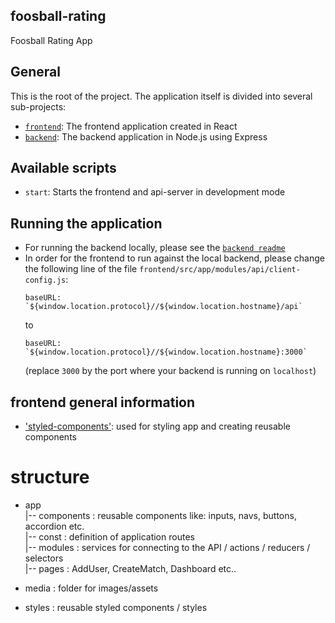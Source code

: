 ## foosball-rating

Foosball Rating App

## General

This is the root of the project. The application itself is divided into several sub-projects:

 - [`frontend`](./frontend/README.md): The frontend application created in React
 - [`backend`](./backend/README.md): The backend application in Node.js using Express

 
## Available scripts

 - `start`: Starts the frontend and api-server in development mode


 ## Running the application

 - For running the backend locally, please see the [`backend readme`](./backend/README.md)
 - In order for the frontend to run against the local backend, please change the following line of the file `frontend/src/app/modules/api/client-config.js`:
   ```
   baseURL: `${window.location.protocol}//${window.location.hostname}/api`
   ```
   to
   ```
   baseURL: `${window.location.protocol}//${window.location.hostname}:3000`
   ```
   (replace `3000` by the port where your backend is running on `localhost`)

 ## frontend general information 

 - ['styled-components'](https://www.styled-components.com/): used for styling app and creating reusable components 
 
 # structure 

 - app
    <br/>|-- components : reusable components like: inputs, navs, buttons, accordion etc.
    <br/>|-- const : definition of application routes
    <br/>|-- modules : services for connecting to the API / actions / reducers / selectors
    <br/>|-- pages : AddUser, CreateMatch, Dashboard etc.. 
    
 - media : folder for images/assets 
 - styles : reusable styled components / styles
